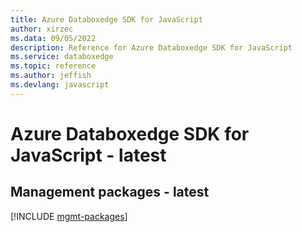 ```yaml
---
title: Azure Databoxedge SDK for JavaScript
author: xirzec
ms.data: 09/05/2022
description: Reference for Azure Databoxedge SDK for JavaScript
ms.service: databoxedge
ms.topic: reference
ms.author: jeffish
ms.devlang: javascript
---
```

# Azure Databoxedge SDK for JavaScript - latest

## Management packages - latest
[!INCLUDE [mgmt-packages](databoxedge-mgmt-index.md)]